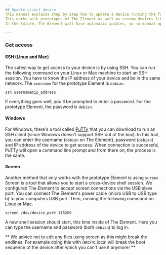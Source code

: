 ```yaml
---
## Update client device
This manual explains step by step how to update a device running the formide-client application.
This works with prototypes of The Element as well as custom devices like Raspberry Pi 2 or Beagle Bone Black.
In the future, The Element will have automatic updates, so no manual updating is required.

---
```

### Get access

#### SSH (Linux and Mac)
The safest way to get access to your device is by using SSH. You can run the following command on your Linux or Mac machine to start an SSH session. You have to know the IP address of your device and be in the same network. The `username` for the prototype Element is `debian`.

```
ssh username@ip_address
```

If everything goes well, you'll be prompted to enter a password. For the prototype Element, the password is `debian`.

#### Windows
For Windows, there's a tool called [PuTTy](http://www.putty.org) that you can download to run an SSH client (since Windows doesn't support SSH out of the box). In this tool, you can enter the username (`debian` on The Element), password (`debian`) and IP address of the device to get access. When connection is successful, PuTTy will open a command line prompt and from there on, the process is the same.

#### Screen
Another method that only works with the prototype Element is using `screen`. Screen is a tool that allows you to start a cross-device shell session. We configured The Element to accept screen connections via the USB slave port. You can connect The Element's power cable (micro USB to USB type b) to your computers USB port. Then, running the following command on Linux or Mac.

```
screen /dev/device_port 115200
```

A new shell session should start, this time inside of The Element. Here you can type the username and password (both `debian`) to log in.

** We advice not to edit any files using screen as this might break the endlines. For example doing this with /etc/rc.local will break the boot sequence of the device after which you can't use it anymore! **
